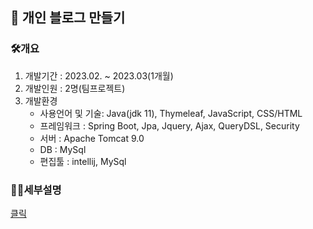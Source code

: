 ## 📢 개인 블로그 만들기

 ### 🛠개요
  1.  개발기간 : 2023.02. ~ 2023.03(1개월)
  2.  개발인원 : 2명(팀프로젝트)
  3.  개발환경
      * 사용언어 및 기술: Java(jdk 11), Thymeleaf, JavaScript, CSS/HTML
      * 프레임워크 : Spring Boot, Jpa, Jquery, Ajax, QueryDSL, Security
      * 서버 : Apache Tomcat 9.0
      * DB : MySql
      * 편집툴 : intellij, MySql

 ### 🙋‍♂️세부설명
 
   [클릭](https://seung-soos.tistory.com/4)
 
